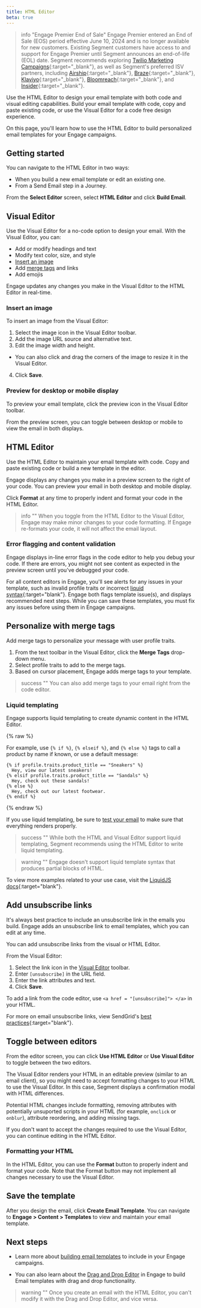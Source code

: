 ```yaml
---
title: HTML Editor
beta: true
---
```

> info "Engage Premier End of Sale"
> Engage Premier entered an End of Sale (EOS) period effective June 10, 2024 and is no longer available for new customers. Existing Segment customers have access to and support for Engage Premier until Segment announces an end-of-life (EOL) date. Segment recommends exploring [Twilio Marketing Campaigns](https://www.twilio.com/en-us/sendgrid/marketing-campaigns){:target="_blank"}, as well as Segment's preferred ISV partners, including [Airship](https://www.twilio.com/en-us/blog/airship-integrated-customer-experience){:target="_blank"}, [Braze](https://www.twilio.com/en-us/blog/braze-conversational-marketing-campaigns){:target="_blank"}, [Klaviyo](https://www.twilio.com/en-us/blog/klaviyo-powering-smarter-digital-relationships){:target="_blank"}, [Bloomreach](https://www.twilio.com/en-us/blog/bloomreach-ecommerce-personalization){:target="_blank"}, and [Insider](https://www.twilio.com/en-us/blog/insider-cross-channel-customer-experience){:target="_blank"}.

Use the HTML Editor to design your email template with both code and visual editing capabilities. Build your email template with code, copy and paste existing code, or use the Visual Editor for a code free design experience. 

On this page, you'll learn how to use the HTML Editor to build personalized email templates for your Engage campaigns.

## Getting started

You can navigate to the HTML Editor in two ways:
- When you build a new email template or edit an existing one.
- From a Send Email step in a Journey. 

From the **Select Editor** screen, select **HTML Editor** and click **Build Email**.

 
## Visual Editor 

Use the Visual Editor for a no-code option to design your email. With the Visual Editor, you can:
- Add or modify headings and text
- Modify text color, size, and style
- [Insert an image](#insert-an-image) 
- Add [merge tags](#personalize-with-merge-tags) and links
- Add emojis

Engage updates any changes you make in the Visual Editor to the HTML Editor in real-time.

### Insert an image

To insert an image from the Visual Editor:
1. Select the image icon in the Visual Editor toolbar.
2. Add the image URL source and alternative text. 
3. Edit the image width and height.
  - You can also click and drag the corners of the image to resize it in the Visual Editor. 
4. Click **Save**.


### Preview for desktop or mobile display

To preview your email template, click the preview icon in the Visual Editor toolbar.

From the preview screen, you can toggle between desktop or mobile to view the email in both displays.  

## HTML Editor

Use the HTML Editor to maintain your email template with code. Copy and paste existing code or build a new template in the editor. 

Engage displays any changes you make in a preview screen to the right of your code. You can preview your email in both desktop and mobile display.

Click **Format** at any time to properly indent and format your code in the HTML Editor. 

> info ""
> When you toggle from the HTML Editor to the Visual Editor, Engage may make minor changes to your code formatting. If Engage re-formats your code, it will not affect the email layout.

### Error flagging and content validation

Engage displays in-line error flags in the code editor to help you debug your code. If there are errors, you might not see content as expected in the preview screen until you've debugged your code.

For all content editors in Engage, you'll see alerts for any issues in your template, such as invalid profile traits or incorrect [liquid syntax](https://liquidjs.com/tags/overview.html){:target="blank"}. Engage both flags template issue(s), and displays recommended next steps. While you can save these templates, you must fix any issues before using them in Engage campaigns. 

## Personalize with merge tags 
Add merge tags to personalize your message with user profile traits.

1. From the text toolbar in the Visual Editor, click the **Merge Tags** drop-down menu.
2. Select profile traits to add to the merge tags.
3. Based on cursor placement, Engage adds merge tags to your template.

> success ""
> You can also add merge tags to your email right from the code editor. 

### Liquid templating

Engage supports liquid templating to create dynamic content in the HTML Editor. 

{% raw %}

For example, use  `{% if %}`, `{% elseif %}`, and `{% else %}` tags to call a product by name if known, or use a default message:

```
{% if profile.traits.product_title == "Sneakers" %}
  Hey, view our latest sneakers!
{% elsif profile.traits.product_title == "Sandals" %}
  Hey, check out these sandals!
{% else %}
  Hey, check out our latest footwear.
{% endif %}
```
{% endraw %}

If you use liquid templating, be sure to [test your email](/docs/engage/content/email/template/#test-the-email-template/) to make sure that everything renders properly. 

> success ""
> While both the HTML and Visual Editor support liquid templating, Segment recommends using the HTML Editor to write liquid templating.

> warning ""
> Engage doesn't support liquid template syntax that produces partial blocks of HTML. 

To view more examples related to your use case, visit the [LiquidJS docs](https://liquidjs.com/tags/if.html){:target="blank"}.

## Add unsubscribe links 
It's always best practice to include an unsubscribe link in the emails you build. Engage adds an unsubscribe link to email templates, which you can edit at any time. 

You can add unsubscribe links from the visual or HTML Editor. 

From the Visual Editor: 

1. Select the link icon in the [Visual Editor](#visual-editor) toolbar. 
2. Enter `[unsubscribe]` in the URL field. 
3. Enter the link attributes and text. 
4. Click **Save**.

To add a link from the code editor, use `<a href = "[unsubscribe]"> </a>` in your HTML. 

For more on email unsubscribe links, view SendGrid's [best practices](https://sendgrid.com/blog/managing-your-marketing-email-unsubscribes/){:target="blank"}.

## Toggle between editors

From the editor screen, you can click **Use HTML Editor** or **Use Visual Editor** to toggle between the two editors.
 
The Visual Editor renders your HTML in an editable preview (similar to an email client), so you might need to accept formatting changes to your HTML to use the Visual Editor. In this case, Segment displays a confirmation modal with HTML differences.

Potential HTML changes include formatting, removing attributes with potentially unsuported scripts in your HTML (for example, `onclick` or `onblur`), attribute reordering, and adding missing tags.

If you don't want to accept the changes required to use the Visual Editor, you can continue editing in the HTML Editor.

### Formatting your HTML

In the HTML Editor, you can use the **Format** button to properly indent and format your code. Note that the Format button may not implement all changes necessary to use the Visual Editor.


## Save the template

After you design the email, click **Create Email Template**. You can navigate to **Engage > Content > Templates** to view and maintain your email template. 

## Next steps

- Learn more about [building email templates](/docs/engage/content/template/) to include in your Engage campaigns.

- You can also learn about the [Drag and Drop Editor](/docs/engage/content/email/editor/) in Engage to build Email templates with drag and drop functionality. 

> warning ""
> Once you create an email with the HTML Editor, you can't modify it with the Drag and Drop Editor, and vice versa.  

 
